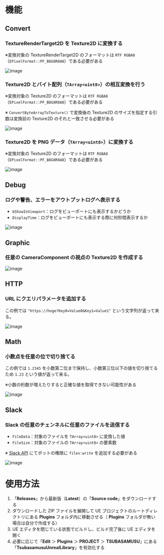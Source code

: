 # 機能
## Convert
### TextureRenderTarget2D を Texture2D に変換する
※変換対象の TextureRenderTarget2D のフォーマットは ``RTF RGBA8``（``EPixelFormat::PF_B8G8R8A8``）である必要がある

![image](https://github.com/user-attachments/assets/820d1511-396a-42be-abfb-1ee70b14461e)
### Texture2D とバイト配列（``TArray<uint8>``）の相互変換を行う
※変換対象の Texture2D のフォーマットは ``RTF RGBA8``（``EPixelFormat::PF_B8G8R8A8``）である必要がある

※ ``ConvertByteArrayToTexture()`` で変換後の Texture2D のサイズを指定する引数は変換前の Texture2D のそれと一致させる必要がある

![image](https://github.com/user-attachments/assets/505b49a2-0b50-4e57-8a28-f96ae1bbdccf)
### Texture2D を PNG データ（``TArray<uint8>``）に変換する
※変換対象の Texture2D のフォーマットは ``RTF RGBA8``（``EPixelFormat::PF_B8G8R8A8``）である必要がある

![image](https://github.com/user-attachments/assets/36134ea8-cdef-437e-965c-dec63469340a)
## Debug
### ログや警告、エラーをアウトプットログへ表示する
- ``bShowInViewport``：ログをビューポートにも表示するかどうか
- ``DisplayTime``：ログをビューポートにも表示する際に何秒間表示するか

![image](https://github.com/user-attachments/assets/733ef8ee-f549-4765-add9-27e81cb8fb1d)
## Graphic
### 任意の CameraComponent の視点の Texture2D を作成する

![image](https://github.com/user-attachments/assets/6c707003-cba2-4778-a0b4-66bc31a7d5e3)
## HTTP
### URL にクエリパラメータを追加する
この例では ``"https://hoge?Key0=Value0&Key1=Value1"`` という文字列が返って来る。

![image](https://github.com/user-attachments/assets/75cba269-2469-4fde-aa43-1bc26266ccfe)
## Math
### 小数点を任意の位で切り捨てる
この例では ``1.2345`` を小数第二位まで保持し、小数第三位以下の値を切り捨てるため ``1.23`` という値が返って来る。

※小数の桁数が増えたりすると正確な値を取得できない可能性がある

![image](https://github.com/user-attachments/assets/e7f8583d-e28d-48d9-948b-c205c5f15d7c)
## Slack
### Slack の任意のチェンネルに任意のファイルを送信する
- ``FileData``：対象のファイルを ``TArray<uint8>`` に変換した値
- ``FileSize``：対象のファイルの ``TArray<uint8>`` の要素数

※ [Slack API](https://api.slack.com/) にてボットの権限に ``files:write`` を追加する必要がある

![image](https://github.com/user-attachments/assets/a53565f5-13cd-45da-b1da-3f2685cca32f)
# 使用方法
1. 「**Releases**」から最新版（**Latest**）の「**Source code**」をダウンロードする
2. ダウンロードした ZIP ファイルを展開して UE プロジェクトのルートディレクトリにある **Plugins** フォルダ内に移動させる（ **Plugins** フォルダが無い場合は自分で作成する）
3. UE エディタを閉じている状態でビルドし、ビルド完了後に UE エディタを開く
4. 必要に応じて「**Edit** ＞ **Plugins** ＞ **PROJECT** ＞ **TSUBASAMUSU**」にある「**TsubasamusuUnrealLibrary**」を有効化する
